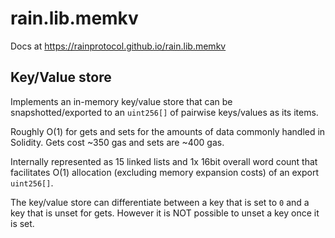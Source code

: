 # rain.lib.memkv

Docs at https://rainprotocol.github.io/rain.lib.memkv

## Key/Value store

Implements an in-memory key/value store that can be snapshotted/exported to an
`uint256[]` of pairwise keys/values as its items.

Roughly O(1) for gets and sets for the amounts of data commonly handled in
Solidity. Gets cost ~350 gas and sets are ~400 gas.

Internally represented as 15 linked lists and 1x 16bit overall word count that
facilitates O(1) allocation (excluding memory expansion costs) of an export
`uint256[]`.

The key/value store can differentiate between a key that is set to `0` and a key
that is unset for gets. However it is NOT possible to unset a key once it is set.
